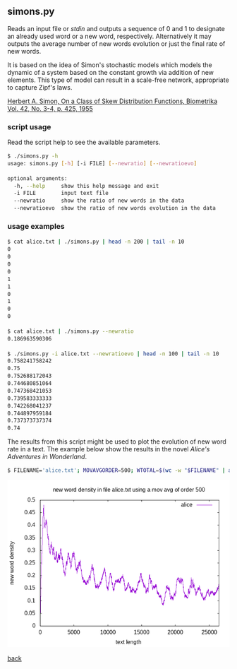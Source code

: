 ## simons.py  
Reads an input file or *stdin* and outputs a sequence of 0 and 1 
to designate an already used word or a new word, respectively. 
Alternatively it may outputs the average number of new words 
evolution or just the final rate of new words. 

It is based on the idea of Simon's stochastic models
which models the dynamic of a system based on the constant
growth via addition of new elements. This type of model
can result in a scale-free network, appropriate to capture 
Zipf's laws.

[Herbert A. Simon, On a Class of Skew Distribution Functions, Biometrika Vol. 42, No. 3-4, p. 425, 1955](https://www.jstor.org/stable/2333389)

### script usage 
Read the script help to see the available parameters.

~~~ bash
$ ./simons.py -h
usage: simons.py [-h] [-i FILE] [--newratio] [--newratioevo]

optional arguments:
  -h, --help     show this help message and exit
  -i FILE        input text file
  --newratio     show the ratio of new words in the data
  --newratioevo  show the ratio of new words evolution in the data
~~~

### usage examples

~~~ bash
$ cat alice.txt | ./simons.py | head -n 200 | tail -n 10
0
0
0
0
1
1
0
1
0
0

$ cat alice.txt | ./simons.py --newratio
0.186963590306

$ ./simons.py -i alice.txt --newratioevo | head -n 100 | tail -n 10
0.758241758242
0.75
0.752688172043
0.744680851064
0.747368421053
0.739583333333
0.742268041237
0.744897959184
0.737373737374
0.74
~~~

The results from this script might be used to plot the evolution of 
new word rate in a text. The example below show the results in the
novel *Alice's Adventures in Wonderland*.

~~~ bash
$ FILENAME='alice.txt'; MOVAVGORDER=500; WTOTAL=$(wc -w "$FILENAME" | awk '{print $1}'); cat $FILENAME | ./simons.py | ./movavg.awk -v P=$MOVAVGORDER | gnuplot -e "set terminal png; set output 'newworddensity.png'; set xlabel 'text length'; set ylabel 'new word density'; set xrange[0:$WTOTAL]; set title 'new word density in file $FILENAME using a mov avg of order $MOVAVGORDER'; set key right top; plot '/dev/stdin' with lines title 'alice'"; display newworddensity.png 
~~~

![new word density in alice](images/newworddensity.png)



[back](./)


